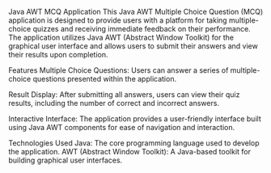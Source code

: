 Java AWT MCQ Application
This Java AWT Multiple Choice Question (MCQ) application is designed to provide users with a platform for taking multiple-choice quizzes and receiving immediate feedback on their performance. The application utilizes Java AWT (Abstract Window Toolkit) for the graphical user interface and allows users to submit their answers and view their results upon completion.

Features
Multiple Choice Questions: Users can answer a series of multiple-choice questions presented within the application.

Result Display: After submitting all answers, users can view their quiz results, including the number of correct and incorrect answers.

Interactive Interface: The application provides a user-friendly interface built using Java AWT components for ease of navigation and interaction.

Technologies Used
Java: The core programming language used to develop the application.
AWT (Abstract Window Toolkit): A Java-based toolkit for building graphical user interfaces.

